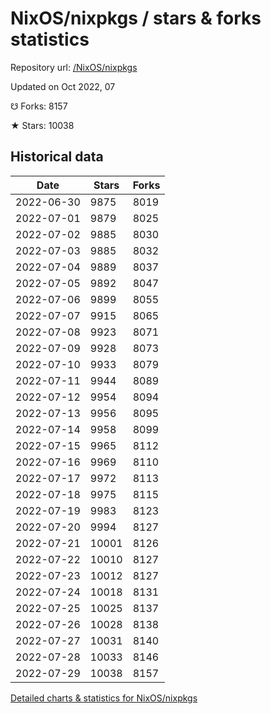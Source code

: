 # NixOS/nixpkgs / stars & forks statistics

Repository url: [/NixOS/nixpkgs](https://github.com/NixOS/nixpkgs)

Updated on Oct 2022, 07

☋ Forks: 8157

★ Stars: 10038

## Historical data
| Date | Stars | Forks |
|------|-------|-------|
| 2022-06-30 | 9875 | 8019 | 
| 2022-07-01 | 9879 | 8025 | 
| 2022-07-02 | 9885 | 8030 | 
| 2022-07-03 | 9885 | 8032 | 
| 2022-07-04 | 9889 | 8037 | 
| 2022-07-05 | 9892 | 8047 | 
| 2022-07-06 | 9899 | 8055 | 
| 2022-07-07 | 9915 | 8065 | 
| 2022-07-08 | 9923 | 8071 | 
| 2022-07-09 | 9928 | 8073 | 
| 2022-07-10 | 9933 | 8079 | 
| 2022-07-11 | 9944 | 8089 | 
| 2022-07-12 | 9954 | 8094 | 
| 2022-07-13 | 9956 | 8095 | 
| 2022-07-14 | 9958 | 8099 | 
| 2022-07-15 | 9965 | 8112 | 
| 2022-07-16 | 9969 | 8110 | 
| 2022-07-17 | 9972 | 8113 | 
| 2022-07-18 | 9975 | 8115 | 
| 2022-07-19 | 9983 | 8123 | 
| 2022-07-20 | 9994 | 8127 | 
| 2022-07-21 | 10001 | 8126 | 
| 2022-07-22 | 10010 | 8127 | 
| 2022-07-23 | 10012 | 8127 | 
| 2022-07-24 | 10018 | 8131 | 
| 2022-07-25 | 10025 | 8137 | 
| 2022-07-26 | 10028 | 8138 | 
| 2022-07-27 | 10031 | 8140 | 
| 2022-07-28 | 10033 | 8146 | 
| 2022-07-29 | 10038 | 8157 | 


[Detailed charts & statistics for NixOS/nixpkgs](https://reviewgithub.com/rep/NixOS/nixpkgs)

